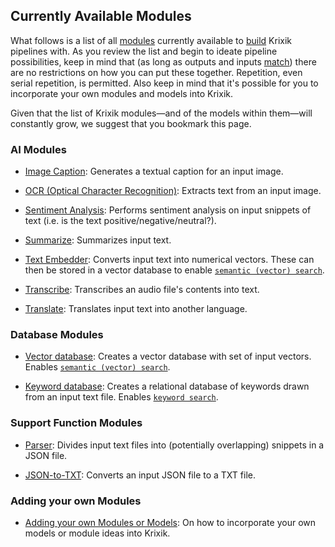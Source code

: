 ## Currently Available Modules

What follows is a list of all [modules](../system/pipeline_creation/components_of_a_krixik_pipeline.md) currently available to [build](../system/pipeline_creation/create_pipeline.md) Krixik pipelines with. As you review the list and begin to ideate pipeline possibilities, keep in mind that (as long as outputs and inputs [match](../system/convenience_methods/convenience_methods.md)) there are no restrictions on how you can put these together. Repetition, even serial repetition, is permitted. Also keep in mind that it's possible for you to incorporate your own modules and models into Krixik.

Given that the list of Krixik modules—and of the models within them—will constantly grow, we suggest that you bookmark this page.

### AI Modules

- [Image Caption](ai_modules/caption_module.md): Generates a textual caption for an input image.

- [OCR (Optical Character Recognition)](ai_modules/ocr_module.md): Extracts text from an input image.

- [Sentiment Analysis](ai_modules/sentiment_module.md): Performs sentiment analysis on input snippets of text (i.e. is the text positive/negative/neutral?). 

- [Summarize](ai_modules/summarize_module.md): Summarizes input text. 

- [Text Embedder](ai_modules/text-embedder_module.md): Converts input text into numerical vectors. These can then be stored in a vector database to enable [`semantic (vector) search`](../system/search_methods/semantic_search_method.md).

- [Transcribe](ai_modules/transcribe_module.md): Transcribes an audio file's contents into text.

- [Translate](ai_modules/translate_module.md): Translates input text into another language.

### Database Modules

- [Vector database](database_modules/vector-db_module.md): Creates a vector database with set of input vectors. Enables [`semantic (vector) search`](../system/search_methods/semantic_search_method.md).

- [Keyword database](database_modules/keyword-db_module.md): Creates a relational database of keywords drawn from an input text file. Enables [`keyword search`](../system/search_methods/keyword_search_method.md).

### Support Function Modules

- [Parser](support_function_modules/parser_module.md): Divides input text files into (potentially overlapping) snippets in a JSON file.

- [JSON-to-TXT](support_function_modules/json-to-txt_module.md): Converts an input JSON file to a TXT file.

### Adding your own Modules

- [Adding your own Modules or Models](adding_your_own_modules_or_models.md): On how to incorporate your own models or module ideas into Krixik.
